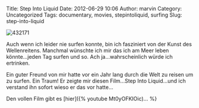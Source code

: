 Title: Step Into Liquid
Date: 2012-06-29 10:06
Author: marvin
Category: Uncategorized
Tags: documentary, movies, stepintoliquid, surfing
Slug: step-into-liquid

![432171]({static}/images/432171.jpg)

Auch wenn ich leider nie surfen konnte, bin ich fasziniert von der Kunst
des Wellenreitens. Manchmal wünschte ich mir das ich am Meer leben
könnte...jeden Tag surfen und so. Ach ja...wahrscheinlich würde ich
ertrinken.

Ein guter Freund von mir hatte vor ein Jahr lang durch die Welt zu
reisen um zu surfen. Ein Traum! Er zeigte mir diesen Film...Step Into
Liquid...und ich verstand ihn sofort wieso er das vor hatte...

Den vollen Film gibt es [hier]({% youtube Mt0yOFKIOic)... %}

